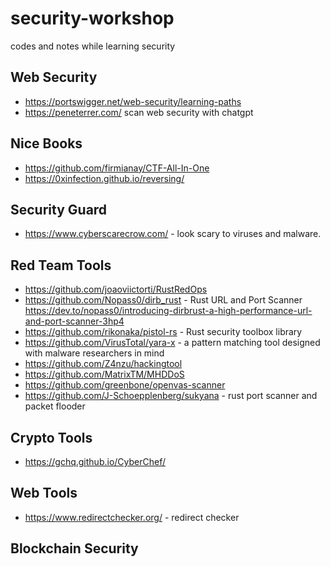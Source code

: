 # security-workshop

codes and notes while learning security

## Web Security

* <https://portswigger.net/web-security/learning-paths>
* <https://peneterrer.com/> scan web security with chatgpt

## Nice Books

* <https://github.com/firmianay/CTF-All-In-One>
* <https://0xinfection.github.io/reversing/>

## Security Guard

* <https://www.cyberscarecrow.com/> - look scary to viruses and malware.

## Red Team Tools

* <https://github.com/joaoviictorti/RustRedOps>
* <https://github.com/Nopass0/dirb_rust> - Rust URL and Port Scanner <https://dev.to/nopass0/introducing-dirbrust-a-high-performance-url-and-port-scanner-3hp4>
* <https://github.com/rikonaka/pistol-rs> - Rust security toolbox library
* <https://github.com/VirusTotal/yara-x> - a pattern matching tool designed with malware researchers in mind
* <https://github.com/Z4nzu/hackingtool>
* <https://github.com/MatrixTM/MHDDoS>
* <https://github.com/greenbone/openvas-scanner>
* <https://github.com/J-Schoepplenberg/sukyana> - rust port scanner and packet flooder

## Crypto Tools

* <https://gchq.github.io/CyberChef/>

## Web Tools

* <https://www.redirectchecker.org/> - redirect checker

## Blockchain Security
